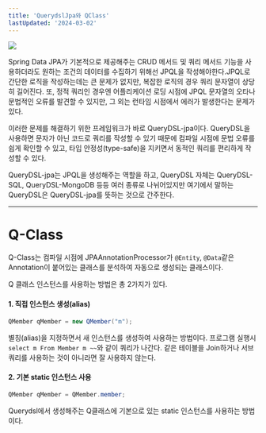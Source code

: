 ```yaml
---
title: 'QuerydslJpa와 QClass'
lastUpdated: '2024-03-02'
---
```


<img src="https://t1.daumcdn.net/cfile/tistory/99248E505CB2FFB018">

<br>

 Spring Data JPA가 기본적으로 제공해주는 CRUD 메서드 및 쿼리 메서드 기능을 사용하더라도 원하는 조건의 데이터를 수집하기 위해선 JPQL을 작성해야한다.JPQL로 간단한 로직을 작성하는데는 큰 문제가 없지만, 복잡한 로직의 경우 쿼리 문자열이 상당히 길어진다. 또, 정적 쿼리인 경우엔 어플리케이션 로딩 시점에 JPQL 문자열의 오타나 문법적인 오류를 발견할 수 있지만, 그 외는 런타임 시점에서 에러가 발생한다는 문제가 있다.

 이러한 문제를 해결하기 위한 프레임워크가 바로 QueryDSL-jpa이다. QueryDSL을 사용하면 문자가 아닌 코드로 쿼리를 작성할 수 있기 때문에 컴파일 시점에 문법 오류를 쉽게 확인할 수 있고, 타입 안정성(type-safe)을 지키면서 동적인 쿼리를 편리하게 작성할 수 있다.

 QueryDSL-jpa는 JPQL을 생성해주는 역할을 하고, QueryDSL 자체는 QueryDSL-SQL, QueryDSL-MongoDB 등등 여러 종류로 나뉘어있지만 여기에서 말하는 QueryDSL은 QueryDSL-jpa를 뜻하는 것으로 간주한다.

---

# Q-Class

Q-Class는 컴파일 시점에 JPAAnnotationProcessor가 `@Entity`, `@Data`같은 Annotation이 붙어있는 클래스를 분석하여 자동으로 생성되는 클래스이다.

Q 클래스 인스턴스를 사용하는 방법은 총 2가지가 있다.

#### 1. 직접 인스턴스 생성(alias)

```java
QMember qMember = new QMember("m");
```
별칭(alias)을 지정하면서 새 인스턴스를 생성하여 사용하는 방법이다. 프로그램 실행시 `select m From Member m ~~`와 같이 쿼리가 나간다. 같은 테이블을 Join하거나 서브쿼리를 사용하는 것이 아니라면 잘 사용하지 않는다.

#### 2. 기본 static 인스턴스 사용

```java
QMember qMember = QMember.member;
```

Querydsl에서 생성해주는 Q클래스에 기본으로 있는 static 인스턴스를 사용하는 방법이다.
